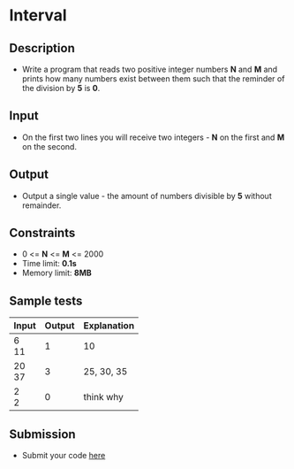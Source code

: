 # Interval

## Description
- Write a program that reads two positive integer numbers **N** and **M** and prints how many numbers exist between them such that the reminder of the division by **5** is **0**.

## Input
- On the first two lines you will receive two integers - **N** on the first and **M** on the second.

## Output
- Output a single value - the amount of numbers divisible by **5** without remainder.

## Constraints
- 0 <= **N** <= **M** <= 2000
- Time limit: **0.1s**
- Memory limit: **8MB**

## Sample tests

|     Input      |     Output     |  Explanation   |
|----------------|----------------|----------------|
|6<br>11         |1               |10              |
|20<br>37        |3               |25, 30, 35      |
|2<br>2          |0               |think why       |

## Submission
- Submit your code [here](http://bgcoder.com/Contests/Compete/Index/311#9)
